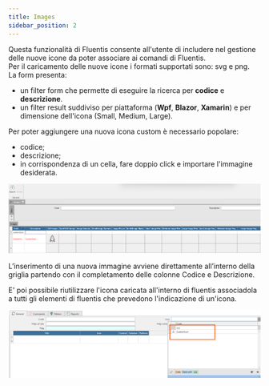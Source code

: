 ```yaml
---
title: Images
sidebar_position: 2
---
```

Questa funzionalità di Fluentis consente all'utente di includere nel gestione delle nuove icone da poter associare ai comandi di Fluentis.  
Per il caricamento delle nuove icone i formati supportati sono: svg e png.  
La form presenta:

* un filter form che permette di eseguire la ricerca per **codice** e **descrizione**.  
* un filter result suddiviso per piattaforma (**Wpf**, **Blazor**, **Xamarin**) e per dimensione dell'icona (Small, Medium, Large).

Per poter aggiungere una nuova icona custom è necessario popolare:
* codice;
* descrizione;
* in corrispondenza di un cella, fare doppio click e importare l'immagine desiderata.

![](../../../../../static/images/20241129170751.png)

L’inserimento di una nuova immagine avviene direttamente all’interno della griglia partendo con il completamento delle colonne Codice e Descrizione. 

E' poi possibile riutilizzare l'icona caricata all'interno di fluentis associadola a tutti gli elementi di fluentis che prevedono l'indicazione di un'icona. 

![](../../../../../static/images/20241129172119.png)

